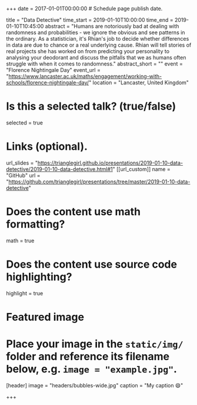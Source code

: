 +++
date = 2017-01-01T00:00:00  # Schedule page publish date.

title = "Data Detective"
time_start = 2019-01-10T10:00:00
time_end = 2019-01-10T10:45:00
abstract = "Humans are notoriously bad at dealing with randomness and probabilities - we ignore the obvious and see patterns in the ordinary. As a statistician, it's Rhian's job to decide whether differences in data are due to chance or a real underlying cause. Rhian will tell stories of real projects she has worked on from predicting your personality to analysing your deodorant and discuss the pitfalls that we as humans often struggle with when it comes to randomness."
abstract_short = ""
event = "Florence Nightingale Day"
event_url = "https://www.lancaster.ac.uk/maths/engagement/working-with-schools/florence-nightingale-day/"
location = "Lancaster, United Kingdom"

# Is this a selected talk? (true/false)
selected = true

# Links (optional).
url_slides = "https://trianglegirl.github.io/presentations/2019-01-10-data-detective/2019-01-10-data-detective.html#1" 
[[url_custom]] name = "GitHub" url = "https://github.com/trianglegirl/presentations/tree/master/2019-01-10-data-detective"

# Does the content use math formatting?
math = true

# Does the content use source code highlighting?
highlight = true

# Featured image
# Place your image in the `static/img/` folder and reference its filename below, e.g. `image = "example.jpg"`.
[header]
image = "headers/bubbles-wide.jpg"
caption = "My caption :smile:"

+++
